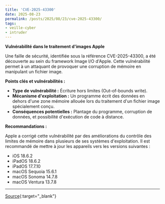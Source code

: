 ```yaml
---
title: 'CVE-2025-43300'
date: 2025-08-23
permalink: /posts/2025/08/23/cve-2025-43300/
tags:
- veille-cyber
- intruder
---
```

**Vulnérabilité dans le traitement d'images Apple**

Une faille de sécurité, identifiée sous la référence CVE-2025-43300, a été découverte au sein du framework Image I/O d'Apple. Cette vulnérabilité permet à un attaquant de provoquer une corruption de mémoire en manipulant un fichier image.

**Points clés et vulnérabilités :**

*   **Type de vulnérabilité :** Écriture hors limites (Out-of-bounds write).
*   **Mécanisme d'exploitation :** Un programme écrit des données en dehors d'une zone mémoire allouée lors du traitement d'un fichier image spécialement conçu.
*   **Conséquences potentielles :** Plantage du programme, corruption de données, et possibilité d'exécution de code à distance.

**Recommandations :**

Apple a corrigé cette vulnérabilité par des améliorations du contrôle des limites de mémoire dans plusieurs de ses systèmes d'exploitation. Il est recommandé de mettre à jour les appareils vers les versions suivantes :

*   iOS 18.6.2
*   iPadOS 18.6.2
*   iPadOS 17.7.10
*   macOS Sequoia 15.6.1
*   macOS Sonoma 14.7.8
*   macOS Ventura 13.7.8

---
[Source](https://cvemon.intruder.io/cves/CVE-2025-43300){:target="_blank"}
